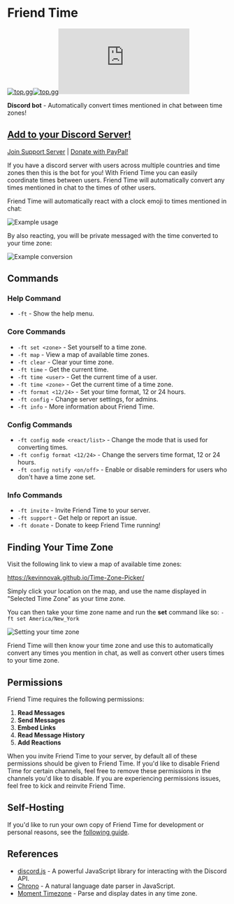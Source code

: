 # Friend Time

[![top.gg](https://top.gg/api/widget/status/471091072546766849.svg?noavatar=true)](https://top.gg/bot/471091072546766849)[![top.gg](https://top.gg/api/widget/servers/471091072546766849.svg?noavatar=true)](https://top.gg/bot/471091072546766849)[![discord.js](https://img.shields.io/github/package-json/dependency-version/KevinNovak/Friend-Time/discord.js)](https://discord.js.org/)

**Discord bot** - Automatically convert times mentioned in chat between time zones!

## [Add to your Discord Server!](https://discordapp.com/oauth2/authorize?client_id=471091072546766849&scope=bot&permissions=85056)

[Join Support Server](https://discord.gg/GQcBR8e) | [Donate with PayPal!](https://www.paypal.com/cgi-bin/webscr?cmd=_donations&business=EW389DYYSS4FC)

If you have a discord server with users across multiple countries and time zones then this is the bot for you! With Friend Time you can easily coordinate times between users. Friend Time will automatically convert any times mentioned in chat to the times of other users.

Friend Time will automatically react with a clock emoji to times mentioned in chat:

![Example usage](https://i.imgur.com/wyxFxEr.png)

By also reacting, you will be private messaged with the time converted to your time zone:

![Example conversion](https://i.imgur.com/wveOlPz.png)

## Commands

### Help Command

-   `-ft` - Show the help menu.

### Core Commands

-   `-ft set <zone>` - Set yourself to a time zone.
-   `-ft map` - View a map of available time zones.
-   `-ft clear` - Clear your time zone.
-   `-ft time` - Get the current time.
-   `-ft time <user>` - Get the current time of a user.
-   `-ft time <zone>` - Get the current time of a time zone.
-   `-ft format <12/24>` - Set your time format, 12 or 24 hours.
-   `-ft config` - Change server settings, for admins.
-   `-ft info` - More information about Friend Time.

### Config Commands

-   `-ft config mode <react/list>` - Change the mode that is used for converting times.
-   `-ft config format <12/24>` - Change the servers time format, 12 or 24 hours.
-   `-ft config notify <on/off>` - Enable or disable reminders for users who don't have a time zone set.

### Info Commands

-   `-ft invite` - Invite Friend Time to your server.
-   `-ft support` - Get help or report an issue.
-   `-ft donate` - Donate to keep Friend Time running!

## Finding Your Time Zone

Visit the following link to view a map of available time zones:

<https://kevinnovak.github.io/Time-Zone-Picker/>

Simply click your location on the map, and use the name displayed in "Selected Time Zone" as your time zone.

You can then take your time zone name and run the **set** command like so:
`-ft set America/New_York`

![Setting your time zone](https://i.imgur.com/LgaPfp6.png)

Friend Time will then know your time zone and use this to automatically convert any times you mention in chat, as well as convert other users times to your time zone.

## Permissions

Friend Time requires the following permissions:

1. **Read Messages**
2. **Send Messages**
3. **Embed Links**
4. **Read Message History**
5. **Add Reactions**

When you invite Friend Time to your server, by default all of these permissions should be given to Friend Time. If you'd like to disable Friend Time for certain channels, feel free to remove these permissions in the channels you'd like to disable. If you are experiencing permissions issues, feel free to kick and reinvite Friend Time.

## Self-Hosting

If you'd like to run your own copy of Friend Time for development or personal reasons, see the [following guide](docs/self-hosting.md).

## References

-   [discord.js](https://discord.js.org/) - A powerful JavaScript library for interacting with the Discord API.
-   [Chrono](https://github.com/wanasit/chrono) - A natural language date parser in JavaScript.
-   [Moment Timezone](https://momentjs.com/timezone/) - Parse and display dates in any time zone.
